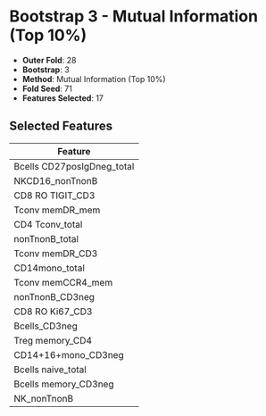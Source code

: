 # Bootstrap 3 - Mutual Information (Top 10%)

- **Outer Fold**: 28
- **Bootstrap**: 3
- **Method**: Mutual Information (Top 10%)
- **Fold Seed**: 71
- **Features Selected**: 17

## Selected Features

| Feature |
|---------|
| Bcells CD27posIgDneg_total |
| NKCD16_nonTnonB |
| CD8 RO TIGIT_CD3 |
| Tconv memDR_mem |
| CD4 Tconv_total |
| nonTnonB_total |
| Tconv memDR_CD3 |
| CD14mono_total |
| Tconv memCCR4_mem |
| nonTnonB_CD3neg |
| CD8  RO Ki67_CD3 |
| Bcells_CD3neg |
| Treg memory_CD4 |
| CD14+16+mono_CD3neg |
| Bcells naive_total |
| Bcells memory_CD3neg |
| NK_nonTnonB |
